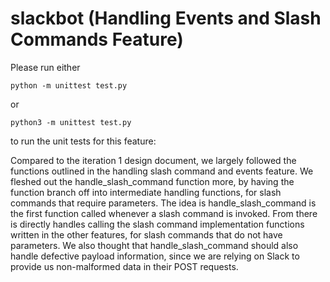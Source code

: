 # slackbot (Handling Events and Slash Commands Feature)

Please run either  
```
python -m unittest test.py
```
or 
```
python3 -m unittest test.py
```
to run the unit tests for this feature:

Compared to the iteration 1 design document, we largely followed the functions outlined in the handling slash command and events feature. We fleshed out the handle_slash_command function more, by having the function branch off into intermediate handling functions, for slash commands that require parameters. The idea is handle_slash_command is the first function called whenever a slash command is invoked. From there is directly handles calling the slash command implementation functions written in the other features, for slash commands that do not have parameters. We also thought that handle_slash_command should also handle defective payload information, since we are relying on Slack to provide us non-malformed data in their POST requests.